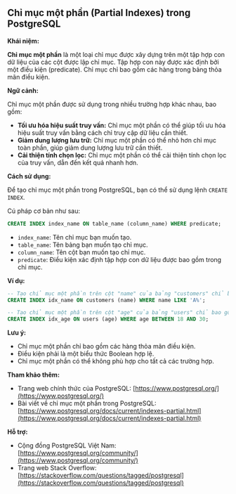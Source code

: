 ## Chỉ mục một phần (Partial Indexes) trong PostgreSQL

**Khái niệm:**

**Chỉ mục một phần** là một loại chỉ mục được xây dựng trên một tập hợp con dữ liệu của các cột được lập chỉ mục. Tập hợp con này được xác định bởi một điều kiện (predicate). Chỉ mục chỉ bao gồm các hàng trong bảng thỏa mãn điều kiện.

**Ngữ cảnh:**

Chỉ mục một phần được sử dụng trong nhiều trường hợp khác nhau, bao gồm:

- **Tối ưu hóa hiệu suất truy vấn:** Chỉ mục một phần có thể giúp tối ưu hóa hiệu suất truy vấn bằng cách chỉ truy cập dữ liệu cần thiết.
- **Giảm dung lượng lưu trữ:** Chỉ mục một phần có thể nhỏ hơn chỉ mục toàn phần, giúp giảm dung lượng lưu trữ cần thiết.
- **Cải thiện tính chọn lọc:** Chỉ mục một phần có thể cải thiện tính chọn lọc của truy vấn, dẫn đến kết quả nhanh hơn.

**Cách sử dụng:**

Để tạo chỉ mục một phần trong PostgreSQL, bạn có thể sử dụng lệnh `CREATE INDEX`.

Cú pháp cơ bản như sau:

```sql
CREATE INDEX index_name ON table_name (column_name) WHERE predicate;
```

- `index_name`: Tên chỉ mục bạn muốn tạo.
- `table_name`: Tên bảng bạn muốn tạo chỉ mục.
- `column_name`: Tên cột bạn muốn tạo chỉ mục.
- `predicate`: Điều kiện xác định tập hợp con dữ liệu được bao gồm trong chỉ mục.

**Ví dụ:**

```sql
-- Tạo chỉ mục một phần trên cột "name" của bảng "customers" chỉ bao gồm các khách hàng có tên bắt đầu bằng "A"
CREATE INDEX idx_name ON customers (name) WHERE name LIKE 'A%';

-- Tạo chỉ mục một phần trên cột "age" của bảng "users" chỉ bao gồm các người dùng có độ tuổi từ 18 đến 30
CREATE INDEX idx_age ON users (age) WHERE age BETWEEN 18 AND 30;
```

**Lưu ý:**

- Chỉ mục một phần chỉ bao gồm các hàng thỏa mãn điều kiện.
- Điều kiện phải là một biểu thức Boolean hợp lệ.
- Chỉ mục một phần có thể không phù hợp cho tất cả các trường hợp.

**Tham khảo thêm:**

- Trang web chính thức của PostgreSQL: [https://www.postgresql.org/](https://www.postgresql.org/)
- Bài viết về chỉ mục một phần trong PostgreSQL: [https://www.postgresql.org/docs/current/indexes-partial.html](https://www.postgresql.org/docs/current/indexes-partial.html)

**Hỗ trợ:**

- Cộng đồng PostgreSQL Việt Nam: [https://www.postgresql.org/community/](https://www.postgresql.org/community/)
- Trang web Stack Overflow: [https://stackoverflow.com/questions/tagged/postgresql](https://stackoverflow.com/questions/tagged/postgresql)
